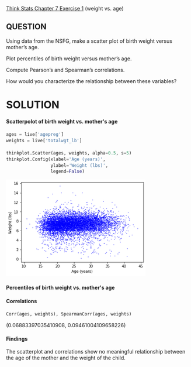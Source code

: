 [Think Stats Chapter 7 Exercise 1](http://greenteapress.com/thinkstats2/html/thinkstats2008.html#toc70) (weight vs. age)

## QUESTION
Using data from the NSFG, make a scatter plot of birth weight versus mother’s age. 

Plot percentiles of birth weight versus mother’s age.

Compute Pearson’s and Spearman’s correlations. 

How would you characterize the relationship between these variables?

# SOLUTION
#### Scatterpolot of birth weight vs. mother's age
```python
ages = live['agepreg']
weights = live['totalwgt_lb']

thinkplot.Scatter(ages, weights, alpha=0.5, s=5)
thinkplot.Config(xlabel='Age (years)',
                 ylabel='Weight (lbs)',
                 legend=False)
```
![Image of Scatterplot](https://github.com/markafunke/dsp/blob/master/lessons/statistics/ages_weight_scatter.png)


#### Percentiles of birth weight vs. mother's age


#### Correlations
```python
Corr(ages, weights), SpearmanCorr(ages, weights)
```
(0.06883397035410908, 0.09461004109658226)

#### Findings
The scatterplot and correlations show no meaningful relationship between the age of the mother and the weight of the child.
